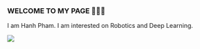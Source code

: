 ### WELCOME TO MY PAGE 👋👋👋
I am Hanh Pham. I am interested on Robotics and Deep Learning.

<a href="https://github.com/Hanhpt23/Synthetic data">
  <img align="center" src="https://github.com/Hanhpt23/Synthetic-Dataset" />
</a>
